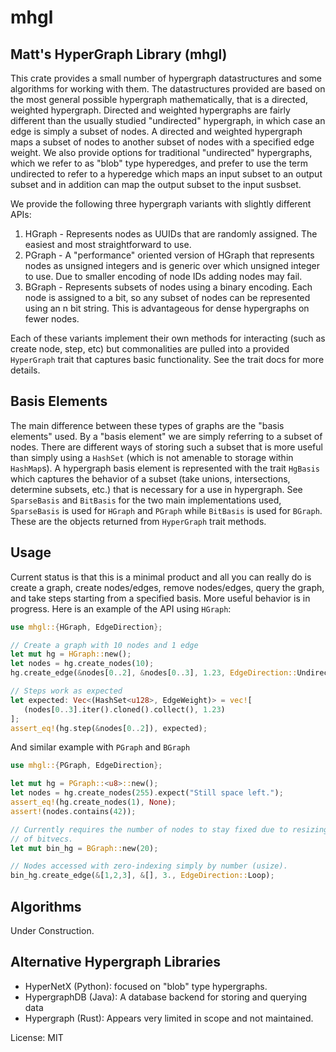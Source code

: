 # mhgl

## Matt's HyperGraph Library (mhgl)
This crate provides a small number of hypergraph datastructures and some algorithms for working
with them. The datastructures provided are based on the most general possible hypergraph mathematically, that is a directed, weighted hypergraph. Directed and weighted hypergraphs are fairly different than the usually studied "undirected" hypergraph, in which case an edge is simply a subset of nodes. A directed and weighted hypergraph maps a subset of nodes to another subset of nodes with a specified edge weight. We also provide options for traditional "undirected" hypergraphs, which we refer to as "blob" type hyperedges, and prefer to use the term undirected to refer to a hyperedge which maps an input subset to an output subset and in addition can map the output subset to the input susbset.

We provide the following three hypergraph variants with slightly different APIs:
1. HGraph - Represents nodes as UUIDs that are randomly assigned. The easiest and most straightforward to use.
2. PGraph<N> - A "performance" oriented version of HGraph that represents nodes as unsigned integers and is generic over which unsigned integer to use. Due to smaller encoding of node IDs adding nodes may fail.
3. BGraph - Represents subsets of nodes using a binary encoding. Each node is assigned to a bit, so any subset of nodes can be represented using an n bit string. This is advantageous for dense hypergraphs on fewer nodes.

Each of these variants implement their own methods for interacting (such as
create node, step, etc) but commonalities are pulled into a provided `HyperGraph` trait
that captures basic functionality. See the trait docs
for more details.

## Basis Elements
The main difference between these types of graphs are the "basis elements" used. By a "basis element" we are simply referring to a subset of nodes. There are different ways of storing such a subset that is more useful than simply using a `HashSet` (which is not amenable to storage within `HashMap`s). A hypergraph basis element is represented with the trait `HgBasis` which captures the behavior of a subset (take unions, intersections, determine subsets, etc.) that is necessary for a use in hypergraph. See `SparseBasis` and `BitBasis` for the two main implementations used, `SparseBasis` is used for `HGraph` and `PGraph` while `BitBasis` is used for `BGraph`. These are the objects returned from `HyperGraph` trait methods.

## Usage
Current status is that this is a minimal product and all you can really do
is create a graph, create nodes/edges, remove nodes/edges, query the graph,
and take steps starting from a specified basis. More useful behavior is
in progress. Here is an example of the API using `HGraph`:
```rust
use mhgl::{HGraph, EdgeDirection};

// Create a graph with 10 nodes and 1 edge
let mut hg = HGraph::new();
let nodes = hg.create_nodes(10);
hg.create_edge(&nodes[0..2], &nodes[0..3], 1.23, EdgeDirection::Undirected);

// Steps work as expected
let expected: Vec<(HashSet<u128>, EdgeWeight)> = vec![
   (nodes[0..3].iter().cloned().collect(), 1.23)
];
assert_eq!(hg.step(&nodes[0..2]), expected);
```

And similar example with `PGraph` and `BGraph`

```rust
use mhgl::{PGraph, EdgeDirection};

let mut hg = PGraph::<u8>::new();
let nodes = hg.create_nodes(255).expect("Still space left.");
assert_eq!(hg.create_nodes(1), None);
assert!(nodes.contains(42));

// Currently requires the number of nodes to stay fixed due to resizing
// of bitvecs.
let mut bin_hg = BGraph::new(20);

// Nodes accessed with zero-indexing simply by number (usize).
bin_hg.create_edge(&[1,2,3], &[], 3., EdgeDirection::Loop);
```

## Algorithms
Under Construction.

## Alternative Hypergraph Libraries
- HyperNetX (Python): focused on "blob" type hypergraphs.
- HypergraphDB (Java): A database backend for storing and querying data
- Hypergraph (Rust): Appears very limited in scope and not maintained.

License: MIT
